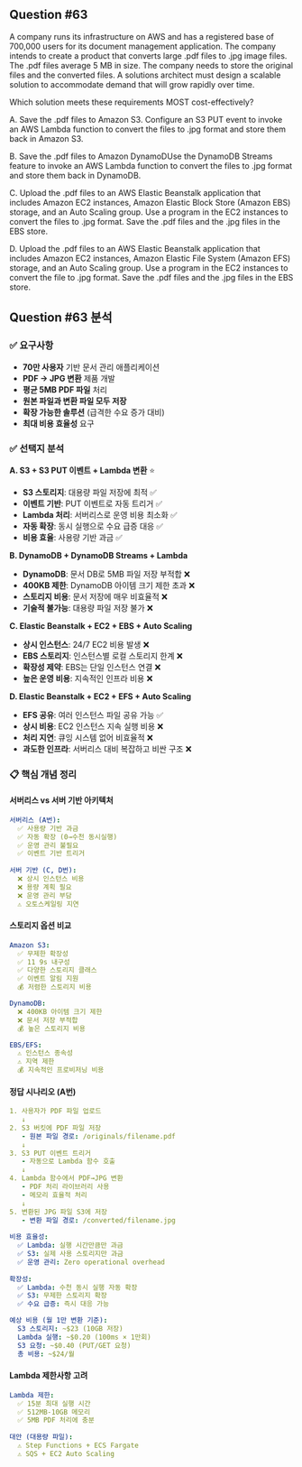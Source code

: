 ## Question #63
A company runs its infrastructure on AWS and has a registered base of 700,000 users for its document management application. 
The company intends to create a product that converts large .pdf files to .jpg image files. 
The .pdf files average 5 MB in size. 
The company needs to store the original files and the converted files. 
A solutions architect must design a scalable solution to accommodate demand that will grow rapidly over time.

Which solution meets these requirements MOST cost-effectively?

A. Save the .pdf files to Amazon S3. Configure an S3 PUT event to invoke an AWS Lambda function to convert the files to .jpg format and store them back in Amazon S3.

B. Save the .pdf files to Amazon DynamoDUse the DynamoDB Streams feature to invoke an AWS Lambda function to convert the files to .jpg format and store them back in DynamoDB.

C. Upload the .pdf files to an AWS Elastic Beanstalk application that includes Amazon EC2 instances, Amazon Elastic Block Store (Amazon EBS) storage, and an Auto Scaling group. Use a program in the EC2 instances to convert the files to .jpg format. Save the .pdf files and the .jpg files in the EBS store.

D. Upload the .pdf files to an AWS Elastic Beanstalk application that includes Amazon EC2 instances, Amazon Elastic File System (Amazon EFS) storage, and an Auto Scaling group. Use a program in the EC2 instances to convert the file to .jpg format. Save the .pdf files and the .jpg files in the EBS store.

## Question #63 분석

### ✅ 요구사항
- **70만 사용자** 기반 문서 관리 애플리케이션
- **PDF → JPG 변환** 제품 개발
- **평균 5MB PDF 파일** 처리
- **원본 파일과 변환 파일 모두 저장**
- **확장 가능한 솔루션** (급격한 수요 증가 대비)
- **최대 비용 효율성** 요구

### ✅ 선택지 분석

**A. S3 + S3 PUT 이벤트 + Lambda 변환** ⭐
- **S3 스토리지**: 대용량 파일 저장에 최적 ✅
- **이벤트 기반**: PUT 이벤트로 자동 트리거 ✅
- **Lambda 처리**: 서버리스로 운영 비용 최소화 ✅
- **자동 확장**: 동시 실행으로 수요 급증 대응 ✅
- **비용 효율**: 사용량 기반 과금 ✅

**B. DynamoDB + DynamoDB Streams + Lambda**
- **DynamoDB**: 문서 DB로 5MB 파일 저장 부적합 ❌
- **400KB 제한**: DynamoDB 아이템 크기 제한 초과 ❌
- **스토리지 비용**: 문서 저장에 매우 비효율적 ❌
- **기술적 불가능**: 대용량 파일 저장 불가 ❌

**C. Elastic Beanstalk + EC2 + EBS + Auto Scaling**
- **상시 인스턴스**: 24/7 EC2 비용 발생 ❌
- **EBS 스토리지**: 인스턴스별 로컬 스토리지 한계 ❌
- **확장성 제약**: EBS는 단일 인스턴스 연결 ❌
- **높은 운영 비용**: 지속적인 인프라 비용 ❌

**D. Elastic Beanstalk + EC2 + EFS + Auto Scaling**
- **EFS 공유**: 여러 인스턴스 파일 공유 가능 ✅
- **상시 비용**: EC2 인스턴스 지속 실행 비용 ❌
- **처리 지연**: 큐잉 시스템 없어 비효율적 ❌
- **과도한 인프라**: 서버리스 대비 복잡하고 비싼 구조 ❌

### 📋 핵심 개념 정리

#### **서버리스 vs 서버 기반 아키텍처**
```yaml
서버리스 (A번):
  ✅ 사용량 기반 과금
  ✅ 자동 확장 (0→수천 동시실행)
  ✅ 운영 관리 불필요
  ✅ 이벤트 기반 트리거
  
서버 기반 (C, D번):
  ❌ 상시 인스턴스 비용
  ❌ 용량 계획 필요
  ❌ 운영 관리 부담
  ⚠️ 오토스케일링 지연
```

#### **스토리지 옵션 비교**
```yaml
Amazon S3:
  ✅ 무제한 확장성
  ✅ 11 9s 내구성
  ✅ 다양한 스토리지 클래스
  ✅ 이벤트 알림 지원
  💰 저렴한 스토리지 비용

DynamoDB:
  ❌ 400KB 아이템 크기 제한
  ❌ 문서 저장 부적합
  💰 높은 스토리지 비용

EBS/EFS:
  ⚠️ 인스턴스 종속성
  ⚠️ 지역 제한
  💰 지속적인 프로비저닝 비용
```

#### **정답 시나리오 (A번)**
```yaml
1. 사용자가 PDF 파일 업로드
   ↓
2. S3 버킷에 PDF 파일 저장
   - 원본 파일 경로: /originals/filename.pdf
   ↓
3. S3 PUT 이벤트 트리거
   - 자동으로 Lambda 함수 호출
   ↓
4. Lambda 함수에서 PDF→JPG 변환
   - PDF 처리 라이브러리 사용
   - 메모리 효율적 처리
   ↓
5. 변환된 JPG 파일 S3에 저장
   - 변환 파일 경로: /converted/filename.jpg
   
비용 효율성:
  ✅ Lambda: 실행 시간만큼만 과금
  ✅ S3: 실제 사용 스토리지만 과금
  ✅ 운영 관리: Zero operational overhead
  
확장성:
  ✅ Lambda: 수천 동시 실행 자동 확장
  ✅ S3: 무제한 스토리지 확장
  ✅ 수요 급증: 즉시 대응 가능

예상 비용 (월 1만 변환 기준):
  S3 스토리지: ~$23 (10GB 저장)
  Lambda 실행: ~$0.20 (100ms × 1만회)
  S3 요청: ~$0.40 (PUT/GET 요청)
  총 비용: ~$24/월
```

#### **Lambda 제한사항 고려**
```yaml
Lambda 제한:
  ✅ 15분 최대 실행 시간
  ✅ 512MB-10GB 메모리
  ✅ 5MB PDF 처리에 충분
  
대안 (대용량 파일):
  ⚠️ Step Functions + ECS Fargate
  ⚠️ SQS + EC2 Auto Scaling
```
